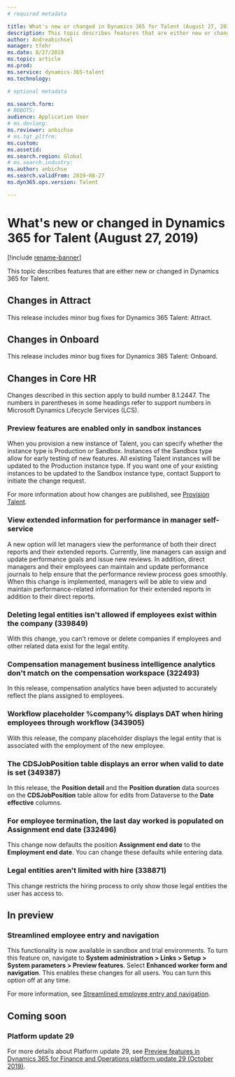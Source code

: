```yaml
---
# required metadata

title: What's new or changed in Dynamics 365 for Talent (August 27, 2019)
description: This topic describes features that are either new or changed in Microsoft Dynamics 365 for Talent.
author: Andreabichsel
manager: tfehr
ms.date: 8/27/2019
ms.topic: article
ms.prod: 
ms.service: dynamics-365-talent
ms.technology: 

# optional metadata

ms.search.form: 
# ROBOTS: 
audience: Application User
# ms.devlang: 
ms.reviewer: anbichse
# ms.tgt_pltfrm: 
ms.custom: 
ms.assetid: 
ms.search.region: Global
# ms.search.industry: 
ms.author: anbichse
ms.search.validFrom: 2019-08-27
ms.dyn365.ops.version: Talent

---
```

# What's new or changed in Dynamics 365 for Talent (August 27, 2019)

[!include [rename-banner](~/includes/cc-data-platform-banner.md)]

This topic describes features that are either new or changed in Dynamics 365 for Talent.

## Changes in Attract

This release includes minor bug fixes for Dynamics 365 Talent: Attract.

## Changes in Onboard

This release includes minor bug fixes for Dynamics 365 Talent: Onboard.

## Changes in Core HR

Changes described in this section apply to build number 8.1.2447. The numbers in parentheses in some headings refer to support numbers in Microsoft Dynamics Lifecycle Services (LCS).

### Preview features are enabled only in sandbox instances

When you provision a new instance of Talent, you can specify whether the instance type is Production or Sandbox. Instances of the Sandbox type allow for early testing of new features. All existing Talent instances will be updated to the Production instance type. If you want one of your existing instances to be updated to the Sandbox instance type, contact Support to initiate the change request.

For more information about how changes are published, see [Provision Talent](./provisioning-talent.md).

### View extended information for performance in manager self-service

A new option will let managers view the performance of both their direct reports and their extended reports. Currently, line managers can assign and update performance goals and issue new reviews. In addition, direct managers and their employees can maintain and update performance journals to help ensure that the performance review process goes smoothly. When this change is implemented, managers will be able to view and maintain performance-related information for their extended reports in addition to their direct reports.

### Deleting legal entities isn't allowed if employees exist within the company (339849)

With this change, you can't remove or delete companies if employees and other related data exist for the legal entity.

### Compensation management business intelligence analytics don't match on the compensation workspace (322493)

In this release, compensation analytics have been adjusted to accurately reflect the plans assigned to employees.

### Workflow placeholder %company% displays DAT when hiring employees through workflow (343905)

With this release, the company placeholder displays the legal entity that is associated with the employment of the new employee.

### The CDSJobPosition table displays an error when valid to date is set (349387)

In this release, the **Position detail** and the **Position duration** data sources on the **CDSJobPosition** table allow for edits from Dataverse to the **Date effective** columns. 

### For employee termination, the last day worked is populated on Assignment end date (332496)

This change now defaults the position **Assignment end date** to the **Employment end date**. You can change these defaults while entering data.

### Legal entities aren't limited with hire (338871)
 
This change restricts the hiring process to only show those legal entities the user has access to.  

## In preview

### Streamlined employee entry and navigation

This functionality is now available in sandbox and trial environments. To turn this feature on, navigate to **System administration > Links > Setup > System parameters > Preview features**. Select **Enhanced worker form and navigation**. This enables these changes for all users. You can turn this option off at any time.

For more information, see [Streamlined employee entry and navigation](./streamlined-employee-entry.md).

## Coming soon

### Platform update 29

For more details about Platform update 29, see [Preview features in Dynamics 365 for Finance and Operations platform update 29 (October 2019)](https://docs.microsoft.com/dynamics365/unified-operations/fin-and-ops/get-started/whats-new-platform-update-29).
